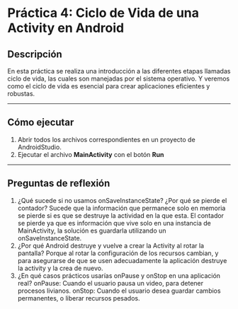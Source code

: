 # Práctica 4: Ciclo de Vida de una Activity en Android

## Descripción
En esta práctica se realiza una introducción a las diferentes etapas llamadas ciclo de vida, las cuales son manejadas por el sistema operativo. Y veremos como el ciclo de vida es esencial para crear aplicaciones eficientes y robustas.

---

## Cómo ejecutar
1. Abrir todos los archivos correspondientes en un proyecto de AndroidStudio.  
2. Ejecutar el archivo **MainActivity** con el botón **Run**

---

## Preguntas de reflexión
1. ¿Qué sucede si no usamos onSaveInstanceState? ¿Por qué se pierde el contador?
   Sucede que la información que permanece solo en memoria se pierde si es que se destruye la actividad en la que esta. El contador se pierde ya que es información que vive solo en una instancia de MainActivity, la solución es guardarla utilizando un onSaveInstanceState.
2. ¿Por qué Android destruye y vuelve a crear la Activity al rotar la pantalla?
   Porque al rotar la configuración de los recursos cambian, y para asegurarse de que se usen adecuadamente la aplicación destruye la activity y la crea de nuevo.
3. ¿En qué casos prácticos usarías onPause y onStop en una aplicación real?
   onPause:
   Cuando el usuario pausa un video, para detener procesos livianos.
   onStop:
   Cuando el usuario desea guardar cambios permanentes, o liberar recursos pesados.

